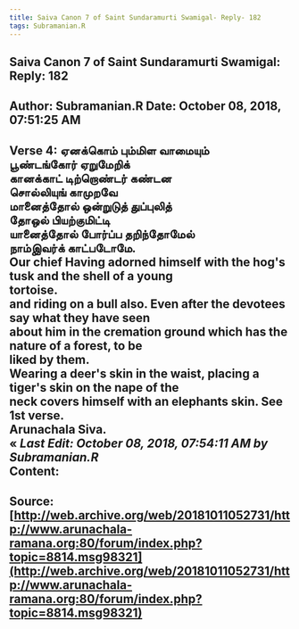 ```yaml
--- 
title: Saiva Canon 7 of Saint Sundaramurti Swamigal- Reply- 182   
tags: Subramanian.R  
---  
```

##  Saiva Canon 7 of Saint Sundaramurti Swamigal: Reply: 182  
Author: Subramanian.R       Date: October 08, 2018, 07:51:25 AM  
---  
Verse 4: ஏனக்கொம் பும்மிள வாமையும்   
 பூண்டங்கோர் ஏறுமேறிக்   
கானக்காட் டிற்றொண்டர் கண்டன   
 சொல்லியுங் காமுறவே   
மானைத்தோல் ஒன்றுடுத் துப்புலித்   
 தோஒல் பியற்குமிட்டி   
யானைத்தோல் போர்ப்ப தறிந்தோமேல்   
 நாம்இவர்க் காட்படோமே.   
Our chief Having adorned himself with the hog's tusk and the shell of a young  
tortoise.   
and riding on a bull also. Even after the devotees say what they have seen  
about him in the cremation ground which has the nature of a forest, to be  
liked by them.   
Wearing a deer's skin in the waist, placing a tiger's skin on the nape of the  
neck covers himself with an elephants skin. See 1st verse.   
Arunachala Siva.   
« _Last Edit: October 08, 2018, 07:54:11 AM by Subramanian.R_  
Content:
 ---  
Source:[http://web.archive.org/web/20181011052731/http://www.arunachala-ramana.org:80/forum/index.php?topic=8814.msg98321](http://web.archive.org/web/20181011052731/http://www.arunachala-ramana.org:80/forum/index.php?topic=8814.msg98321)   
---  

